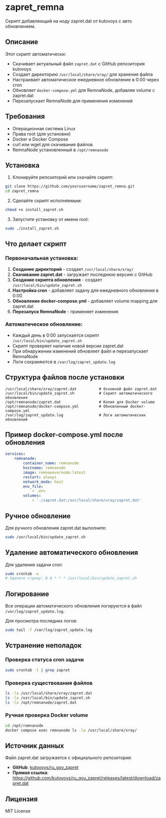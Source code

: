 # zapret_remna
Скрипт добавляющий на ноду zapret.dat от kutovoys c авто обновлением.

## Описание

Этот скрипт автоматически:
- Скачивает актуальный файл `zapret.dat` с GitHub репозитория kutovoys
- Создает директорию `/usr/local/share/xray/` для хранения файла
- Настраивает автоматическое ежедневное обновление в 0:00 через cron
- Обновляет `docker-compose.yml` для RemnaNode, добавляя volume с zapret.dat
- Перезапускает RemnaNode для применения изменений

## Требования

- Операционная система Linux
- Права root (для установки)
- Docker и Docker Compose
- curl или wget для скачивания файлов
- RemnaNode установленный в `/opt/remnanode`

## Установка

1. Клонируйте репозиторий или скачайте скрипт:
```bash
git clone https://github.com/yourusername/zapret_remna.git
cd zapret_remna
```

2. Сделайте скрипт исполняемым:
```bash
chmod +x install_zapret.sh
```

3. Запустите установку от имени root:
```bash
sudo ./install_zapret.sh
```

## Что делает скрипт

### Первоначальная установка:
1. **Создание директорий** - создает `/usr/local/share/xray/`
2. **Скачивание zapret.dat** - загружает последнюю версию с GitHub
3. **Создание скрипта обновления** - создает `/usr/local/bin/update_zapret.sh`
4. **Настройка cron** - добавляет задачу для ежедневного обновления в 0:00
5. **Обновление docker-compose.yml** - добавляет volume mapping для zapret.dat
6. **Перезапуск RemnaNode** - применяет изменения

### Автоматическое обновление:
- Каждый день в 0:00 запускается скрипт `/usr/local/bin/update_zapret.sh`
- Скрипт проверяет наличие новой версии zapret.dat
- При обнаружении изменений обновляет файл и перезапускает RemnaNode
- Логи сохраняются в `/var/log/zapret_update.log`

## Структура файлов после установки

```
/usr/local/share/xray/zapret.dat          # Основной файл zapret.dat
/usr/local/bin/update_zapret.sh           # Скрипт автоматического обновления
/opt/remnanode/zapret.dat                 # Копия для Docker volume
/opt/remnanode/docker-compose.yml         # Обновленный docker-compose.yml
/var/log/zapret_update.log                # Логи автоматических обновлений
```

## Пример docker-compose.yml после обновления

```yaml
services:
    remnanode:
        container_name: remnanode
        hostname: remnanode
        image: remnawave/node:latest
        restart: always
        network_mode: host
        env_file:
            - .env
        volumes:
            - './zapret.dat:/usr/local/share/xray/zapret.dat'
```

## Ручное обновление

Для ручного обновления zapret.dat выполните:
```bash
sudo /usr/local/bin/update_zapret.sh
```

## Удаление автоматического обновления

Для удаления задачи cron:
```bash
sudo crontab -e
# Удалите строку: 0 0 * * * /usr/local/bin/update_zapret.sh
```

## Логирование

Все операции автоматического обновления логируются в файл `/var/log/zapret_update.log`. 

Для просмотра последних логов:
```bash
sudo tail -f /var/log/zapret_update.log
```

## Устранение неполадок

### Проверка статуса cron задачи
```bash
sudo crontab -l | grep zapret
```

### Проверка существования файлов
```bash
ls -la /usr/local/share/xray/zapret.dat
ls -la /usr/local/bin/update_zapret.sh
ls -la /opt/remnanode/zapret.dat
```

### Ручная проверка Docker volume
```bash
cd /opt/remnanode
docker compose exec remnanode ls -la /usr/local/share/xray/
```

## Источник данных

Файл zapret.dat загружается с официального репозитория:
- **GitHub**: [kutovoys/ru_gov_zapret](https://github.com/kutovoys/ru_gov_zapret)
- **Прямая ссылка**: https://github.com/kutovoys/ru_gov_zapret/releases/latest/download/zapret.dat

## Лицензия

MIT License
